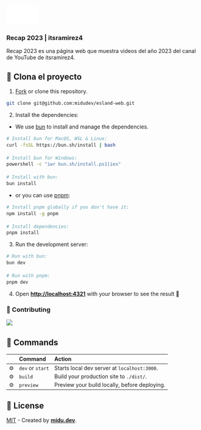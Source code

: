 <div>
<img src="/src/astral.png" height="50px"/> 
<h3>
 Recap 2023 | itsramirez4
</h3>
<p>Recap 2023 es una página web que muestra videos del año 2023 del canal de YouTube de itsramirez4.</p>
</div>


## 🚀 Clona el proyecto
1. [Fork](https://github.com/AstralByteStudios/Recap2023-itsramirez4/fork) or clone this repository.

```bash
git clone git@github.com:midudev/esland-web.git
```

2. Install the dependencies:

- We use [bun](https://bun.sh) to install and manage the dependencies.

```bash
# Install bun for MacOS, WSL & Linux:
curl -fsSL https://bun.sh/install | bash

# Install bun for Windows:
powershell -c "iwr bun.sh/install.ps1|iex"

# Install with bun:
bun install
```

- or you can use [pnpm](https://pnpm.io):

```bash
# Install pnpm globally if you don't have it:
npm install -g pnpm

# Install dependencies:
pnpm install
```

3. Run the development server:

```bash
# Run with bun:
bun dev

# Run with pnpm:
pnpm dev
```

4. Open [**http://localhost:4321**](http://localhost:4321/) with your browser to see the result 🚀

### 🤝 Contributing

<a href="https://github.com/midudev/esland-web/graphs/contributors">
  <img src="https://contrib.rocks/image?repo=midudev/esland-web" />
</a>

## 🧞 Commands

|     | Command          | Action                                        |
| :-- | :--------------- | :-------------------------------------------- |
| ⚙️  | `dev` or `start` | Starts local dev server at `localhost:3000`.  |
| ⚙️  | `build`          | Build your production site to `./dist/`.      |
| ⚙️  | `preview`        | Preview your build locally, before deploying. |

## 🔑 License

[MIT](#) - Created by [**midu.dev**](https://midu.dev).
